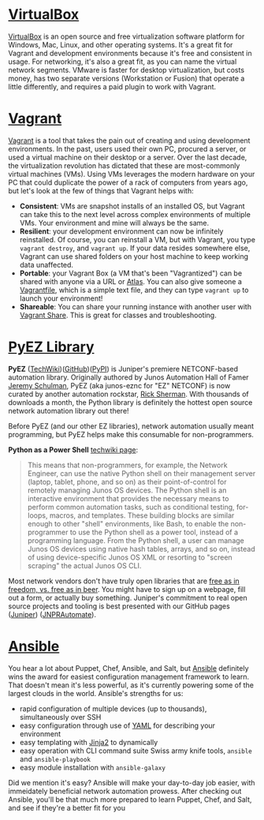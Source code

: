 [VirtualBox](http://virtualbox.org)
===================================

[VirtualBox](http://virtualbox.org) is an open source and free virtualization software platform for Windows, Mac, Linux, and other operating systems.  It's a great fit for Vagrant and development environments because it's free and consistent in usage.  For networking, it's also a great fit, as you can name the virtual network segments.  VMware is faster for desktop virtualization, but costs money, has two separate versions (Workstation or Fusion) that operate a little differently, and requires a paid plugin to work with Vagrant.


[Vagrant](https://vagrantup.com)
================================

[Vagrant](https://vagrantup.com) is a tool that takes the pain out of creating and using development environments.  In the past, users used their own PC, procured a server, or used a virtual machine on their desktop or a server.  Over the last decade, the virtualization revolution has dictated that these are most-commonly virtual machines (VMs).  Using VMs leverages the modern hardware on your PC that could duplicate the power of a rack of computers from years ago, but let's look at the few of things that Vagrant helps with:

- __Consistent__: VMs are snapshot installs of an installed OS, but Vagrant can take this to the next level across complex environments of multiple VMs.  Your environment and mine will always be the same.
- __Resilient__: your development environment can now be infinitely reinstalled.  Of course, you can reinstall a VM, but with Vagrant, you type `vagrant destroy`, and `vagrant up`.  If your data resides somewhere else, Vagrant can use shared folders on your host machine to keep working data unaffected.
- __Portable__: your Vagrant Box (a VM that's been "Vagrantized") can be shared with anyone via a URL or [Atlas](https://atlas.hashicorp.com).  You can also give someone a [Vagrantfile](http://docs.vagrantup.com/v2/vagrantfile/), which is a simple text file, and they can type `vagrant up` to launch your environment!
- __Shareable__: You can share your running instance with another user with [Vagrant Share](http://docs.vagrantup.com/v2/share/).  This is great for classes and troubleshooting.


[PyEZ Library](https://github.com/Juniper/py-junos-eznc)
============

__PyEZ__ ([TechWiki](https://techwiki.juniper.net/Automation_Scripting/010_Getting_Started_and_Reference/Junos_PyEZ))([GitHub](https://github.com/Juniper/py-junos-eznc))([PyPI](https://pypi.python.org/pypi/junos-eznc/)) is Juniper's premiere NETCONF-based automation library.  Originally authored by Junos Automation Hall of Famer [Jeremy Schulman](https://twitter.com/nwkautomaniac), PyEZ (aka junos-eznc for "EZ" NETCONF) is now curated by another automation rockstar, [Rick Sherman](https://twitter.com/shermdog01).  With thousands of downloads a month, the Python library is definitely the hottest open source network automation library out there!

Before PyEZ (and our other EZ libraries), network automation usually meant programming, but PyEZ helps make this consumable for non-programmers.

__Python as a Power Shell__ [techwiki page](https://techwiki.juniper.net/Automation_Scripting/010_Getting_Started_and_Reference/Junos_PyEZ/01_Junos_PyEZ_Features_and_Architecture):

> This means that non-programmers, for example, the Network Engineer, can use the native Python shell on their management server (laptop, tablet, phone, and so on) as their point-of-control for remotely managing Junos OS devices. The Python shell is an interactive environment that provides the necessary means to perform common automation tasks, such as conditional testing, for-loops, macros, and templates. These building blocks are similar enough to other "shell" environments, like Bash, to enable the non-programmer to use the Python shell as a power tool, instead of a programming language. From the Python shell, a user can manage Junos OS devices using native hash tables, arrays, and so on, instead of using device-specific Junos OS XML or resorting to "screen scraping" the actual Junos OS CLI.

Most network vendors don't have truly open libraries that are [free as in freedom, vs. free as in beer](http://en.wikipedia.org/wiki/Gratis_versus_libre).  You might have to sign up on a webpage, fill out a form, or actually buy something.  Juniper's commitment to real open source projects and tooling is best presented with our GitHub pages ([Juniper](https://github.com/Juniper)) ([JNPRAutomate](https://github.com/JNPRAutomate)).

[Ansible](http://www.ansible.com/home)
======================================

You hear a lot about Puppet, Chef, Ansible, and Salt, but [Ansible](http://www.ansible.com/home) definitely wins the award for easiest configuration management framework to learn.  That doesn't mean it's less powerful, as it's currently powering some of the largest clouds in the world.  Ansible's strengths for us:

- rapid configuration of multiple devices (up to thousands), simultaneously over SSH
- easy configuration through use of [YAML](http://yaml.org/) for describing your environment
- easy templating with [Jinja2](http://jinja.pocoo.org/docs/dev/) to dynamically
- easy operation with CLI command suite Swiss army knife tools, `ansible` and `ansible-playbook`
- easy module installation with `ansible-galaxy`

Did we mention it's easy?  Ansible will make your day-to-day job easier, with immeidately beneficial network automation prowess. After checking out Ansible, you'll be that much more prepared to learn Puppet, Chef, and Salt, and see if they're a better fit for you
